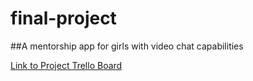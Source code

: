# final-project
##A mentorship app for girls with video chat capabilities

[Link to Project Trello Board](https://trello.com/b/8u01fzxr/final-project "Final Project Page")


